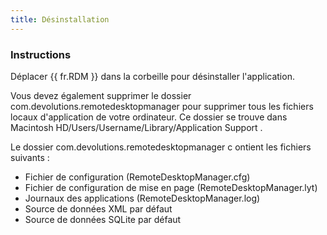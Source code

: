 ```yaml
---
title: Désinstallation
---
```

### Instructions 

Déplacer {{ fr.RDM }} dans la corbeille pour désinstaller l&apos;application.  

Vous devez également supprimer le dossier com.devolutions.remotedesktopmanager pour supprimer tous les fichiers locaux d&apos;application de votre ordinateur. Ce dossier se trouve dans Macintosh HD/Users/Username/Library/Application Support .  

Le dossier com.devolutions.remotedesktopmanager c ontient les fichiers suivants :  

* Fichier de configuration (RemoteDesktopManager.cfg) 
* Fichier de configuration de mise en page (RemoteDesktopManager.lyt) 
* Journaux des applications (RemoteDesktopManager.log) 
* Source de données XML par défaut 
* Source de données SQLite par défaut 

